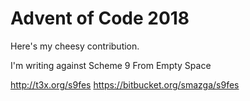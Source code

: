 # Advent of Code 2018

Here's my cheesy contribution.

I'm writing against Scheme 9 From Empty Space

http://t3x.org/s9fes
https://bitbucket.org/smazga/s9fes
